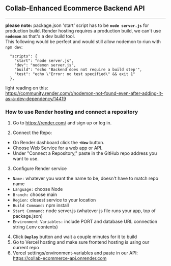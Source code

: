 ## Collab-Enhanced Ecommerce Backend API  
---
**please note:**  package.json 'start' script has to be **`node server.js`** for production build.
Render hosting requires a production build, we can't use **`nodemon`** as that's a dev build tool.  
This following would be perfect and would still allow nodemon to riun with `npm dev`:
```
  "scripts": {
    "start": "node server.js",
    "dev": "nodemon server.js",
    "build": "echo 'Backend does not require a build step'",
    "test": "echo \"Error: no test specified\" && exit 1"
  },
  ```

light reading on this:  
https://community.render.com/t/nodemon-not-found-even-after-adding-it-as-a-dev-dependency/14419  

### How to use Render hosting and connect a repository  

 1. Go to https://render.com/ and sign up or log in.

 2. Connect the Repo:
 - On Render dashboard click the **`+New`** button.
 - Choose Web Service for a web app or API.
 - Under "Connect a Repository," paste in the GitHub repo address you want to use.
  
 3. Configure Render service
- `Name:` whatever you want the name to be, doesn't have to match repo name  
- `Language:` choose Node 
- `Branch:` choose main 
- `Region:` closest service to your location  
- `Build Command:` npm install
- `Start Command:` node server.js   (whatever js file runs your app, top of package.json)
- `Environment Variables:` include PORT and database URL connection string (.env contents)  
4. Click **`Deploy`** button and wait a couple minutes for it to build  
5. Go to Vercel hosting and make sure frontend hosting is using our current repo  
6. Vercel settings/environment-variables and paste in our API:  https://collab-ecommerce-api.onrender.com